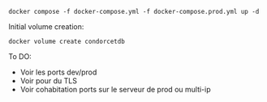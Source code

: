 ```shell
docker compose -f docker-compose.yml -f docker-compose.prod.yml up -d
```

Initial volume creation: 
```shell
docker volume create condorcetdb
```

To DO:
- Voir les  ports dev/prod
- Voir pour du TLS
- Voir cohabitation ports sur le serveur de prod ou multi-ip